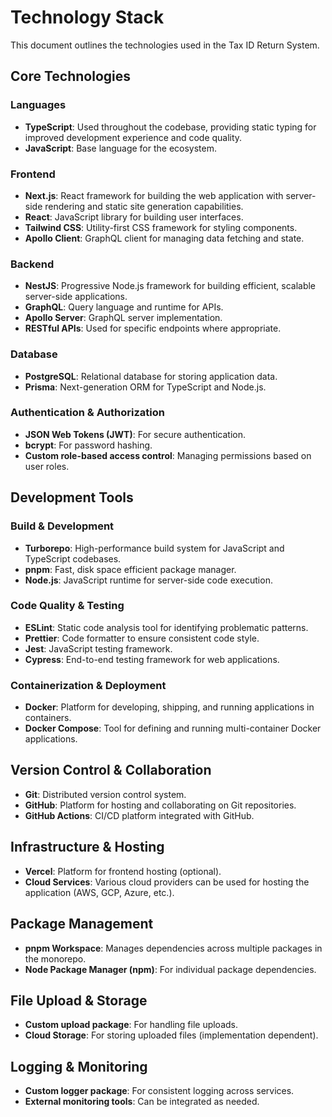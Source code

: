 # Technology Stack

This document outlines the technologies used in the Tax ID Return System.

## Core Technologies

### Languages

- **TypeScript**: Used throughout the codebase, providing static typing for improved development experience and code quality.
- **JavaScript**: Base language for the ecosystem.

### Frontend

- **Next.js**: React framework for building the web application with server-side rendering and static site generation capabilities.
- **React**: JavaScript library for building user interfaces.
- **Tailwind CSS**: Utility-first CSS framework for styling components.
- **Apollo Client**: GraphQL client for managing data fetching and state.

### Backend

- **NestJS**: Progressive Node.js framework for building efficient, scalable server-side applications.
- **GraphQL**: Query language and runtime for APIs.
- **Apollo Server**: GraphQL server implementation.
- **RESTful APIs**: Used for specific endpoints where appropriate.

### Database

- **PostgreSQL**: Relational database for storing application data.
- **Prisma**: Next-generation ORM for TypeScript and Node.js.

### Authentication & Authorization

- **JSON Web Tokens (JWT)**: For secure authentication.
- **bcrypt**: For password hashing.
- **Custom role-based access control**: Managing permissions based on user roles.

## Development Tools

### Build & Development

- **Turborepo**: High-performance build system for JavaScript and TypeScript codebases.
- **pnpm**: Fast, disk space efficient package manager.
- **Node.js**: JavaScript runtime for server-side code execution.

### Code Quality & Testing

- **ESLint**: Static code analysis tool for identifying problematic patterns.
- **Prettier**: Code formatter to ensure consistent code style.
- **Jest**: JavaScript testing framework.
- **Cypress**: End-to-end testing framework for web applications.

### Containerization & Deployment

- **Docker**: Platform for developing, shipping, and running applications in containers.
- **Docker Compose**: Tool for defining and running multi-container Docker applications.

## Version Control & Collaboration

- **Git**: Distributed version control system.
- **GitHub**: Platform for hosting and collaborating on Git repositories.
- **GitHub Actions**: CI/CD platform integrated with GitHub.

## Infrastructure & Hosting

- **Vercel**: Platform for frontend hosting (optional).
- **Cloud Services**: Various cloud providers can be used for hosting the application (AWS, GCP, Azure, etc.).

## Package Management

- **pnpm Workspace**: Manages dependencies across multiple packages in the monorepo.
- **Node Package Manager (npm)**: For individual package dependencies.

## File Upload & Storage

- **Custom upload package**: For handling file uploads.
- **Cloud Storage**: For storing uploaded files (implementation dependent).

## Logging & Monitoring

- **Custom logger package**: For consistent logging across services.
- **External monitoring tools**: Can be integrated as needed.
